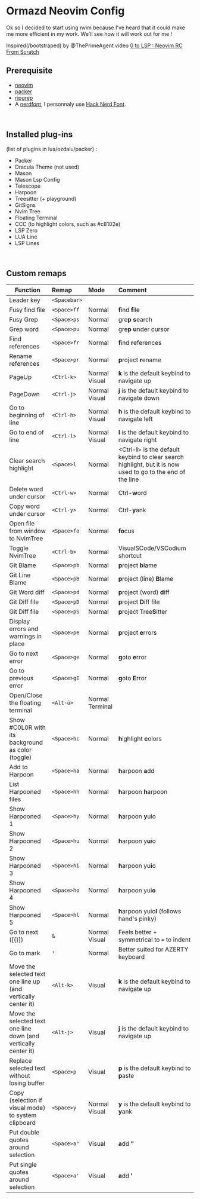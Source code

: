 # Ormazd Neovim Config

Ok so I decided to start using nvim because I've heard that it could make me more efficient in my work. We'll see how it will work out for me !

Inspired(/bootstraped) by @ThePrimeAgent video [0 to LSP : Neovim RC From Scratch](https://www.youtube.com/watch?v=w7i4amO\_zaE)

## Prerequisite

- [neovim](https://github.com/neovim/neovim)
- [packer](https://github.com/wbthomason/packer.nvim)
- [ripgrep](https://github.com/BurntSushi/ripgrep)
- A [nerdfont](https://www.nerdfonts.com/font-downloads), I personnaly use [Hack Nerd Font](https://github.com/ryanoasis/nerd-fonts/releases/download/v3.0.2/Hack.zip).

<br>

## Installed plug-ins

(list of plugins in lua/ozdalu/packer) :
- Packer
- Dracula Theme (not used)
- Mason
- Mason Lsp Config
- Telescope
- Harpoon
- Treesitter (+ playground)
- GitSigns
- Nvim Tree
- Floating Terminal
- CCC (to highlight colors, such as #c8102e)
- LSP Zero
- LUA Line
- LSP Lines

<br>

## Custom remaps

Function | Remap | Mode | Comment
---------|:------|:-----|:-------|
Leader key | `<Spacebar>` |   |   |
Fusy find file | `<Space>ff`| Normal | **f**ind **f**ile
Fusy Grep | `<Space>ps`| Normal | gre**p** **s**earch
Grep word | `<Space>pu`| Normal | gre**p** **u**nder cursor
Find references | `<Space>fr`| Normal | **f**ind **r**eferences
Rename references | `<Space>pr`| Normal | **p**roject **r**ename
PageUp | `<Ctrl-k>` | Normal<br>Visual | **k** is the default keybind to navigate up
PageDown | `<Ctrl-j>` | Normal<br>Visual | **j** is the default keybind to navigate down
Go to beginning of line | `<Ctrl-h>` | Normal<br>Visual | **h** is the default keybind to navigate left
Go to end of line | `<Ctrl-l>` | Normal<br>Visual | **l** is the default keybind to navigate right
Clear search highlight | `<Space>l` | Normal | \<Ctrl-**l**\> is the default keybind to clear search highlight, but it is now used to go to the end of the line
Delete word under cursor | `<Ctrl-w>` | Normal | Ctrl-**w**ord
Copy word under cursor | `<Ctrl-y>` | Normal | Ctrl-**y**ank
Open file from window to NvimTree | `<Space>fo`| Normal | **fo**cus
Toggle NvimTree | `<Ctrl-b>` | Normal | VisualSCode/VSCodium shortcut
Git Blame | `<Space>pb`| Normal | **p**roject **b**lame
Git Line Blame | `<Space>pB`| Normal | **p**roject (line) **B**lame
Git Word diff | `<Space>pd`| Normal | **p**roject (word) **d**iff
Git Diff file | `<Space>pD`| Normal | **p**roject **D**iff file
Git Diff file | `<Space>pS`| Normal | **p**roject Tree**S**itter
Display errors and warnings in place | `<Space>pe` | Normal | **p**roject **e**rrors
Go to next error | `<Space>ge` | Normal | **g**oto **e**rror
Go to previous error | `<Space>gE` | Normal | **g**oto **E**rror
Open/Close the floating terminal | `<Alt-ù>` | Normal<br>Terminal |  |
Show #C0L0R with its background as color (toggle) | `<Space>hc` | Normal | **h**ighlight **c**olors
Add to Harpoon | `<Space>ha` | Normal | **h**arpoon **a**dd
List Harpooned files | `<Space>hh` | Normal | **h**arpoon **h**arpoon
Show Harpooned 1 | `<Space>hy` | Normal | **h**arpoon **y**uio
Show Harpooned 2 | `<Space>hu` | Normal | **h**arpoon y**u**io
Show Harpooned 3 | `<Space>hi` | Normal | **h**arpoon yu**i**o
Show Harpooned 4 | `<Space>ho` | Normal | **h**arpoon yui**o**
Show Harpooned 5 | `<Space>hl` | Normal | **h**arpoon yuio**l** (follows hand's pinky)
Go to next ([{}]) | `&` | Normal<br>Visual | Feels better + symmetrical to `=` to indent
Go to mark | `²` | Normal | Better suited for AZERTY keyboard
Move the selected text one line up (and vertically center it) | `<Alt-k>` | Visual | **k** is the default keybind to navigate up
Move the selected text one line down (and vertically center it) | `<Alt-j>` | Visual | **j** is the default keybind to navigate up
Replace selected text without losing buffer | `<Space>p` | Visual | **p** is the default keybind to **p**aste
Copy (selection if visual mode) to system clipboard | `<Space>y` | Normal<br>Visual | **y** is the default keybind to **y**ank
Put double quotes around selection | `<Space>a"` | Visual | **a**dd **"**
Put single quotes around selection | `<Space>a'` | Visual | **a**dd **'**
